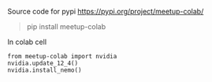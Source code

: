 Source code for pypi https://pypi.org/project/meetup-colab/

> pip install meetup-colab

In colab cell

```
from meetup-colab import nvidia
nvidia.update_12_4()
nvidia.install_nemo()
```


